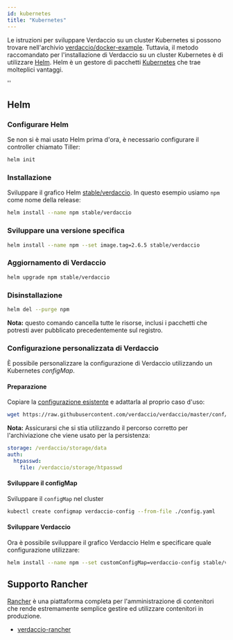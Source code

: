 ```yaml
---
id: kubernetes
title: "Kubernetes"
---
```


 Le istruzioni per sviluppare Verdaccio su un cluster Kubernetes si possono trovare nell'archivio [verdaccio/docker-example](https://github.com/verdaccio/docker-examples/tree/master/kubernetes-example). Tuttavia, il metodo raccomandato per l'installazione di Verdaccio su un cluster Kubernetes è di utilizzare [Helm](https://helm.sh). Helm è un gestore di pacchetti [Kubernetes](https://kubernetes.io) che trae molteplici vantaggi.

<div id="codefund">''</div>

## Helm

### Configurare Helm

Se non si è mai usato Helm prima d'ora, è necessario configurare il controller chiamato Tiller:

```bash
helm init
```

### Installazione

Sviluppare il grafico Helm [stable/verdaccio](https://github.com/kubernetes/charts/tree/master/stable/verdaccio). In questo esempio usiamo `npm` come nome della release:

```bash
helm install --name npm stable/verdaccio
```

### Sviluppare una versione specifica

```bash
helm install --name npm --set image.tag=2.6.5 stable/verdaccio
```

### Aggiornamento di Verdaccio

```bash
helm upgrade npm stable/verdaccio
```

### Disinstallazione

```bash
helm del --purge npm
```

**Nota:** questo comando cancella tutte le risorse, inclusi i pacchetti che potresti aver pubblicato precedentemente sul registro.

### Configurazione personalizzata di Verdaccio

È possibile personalizzare la configurazione di Verdaccio utilizzando un Kubernetes *configMap*.

#### Preparazione

Copiare la [configurazione esistente](https://github.com/verdaccio/verdaccio/blob/master/conf/docker.yaml) e adattarla al proprio caso d'uso:

```bash
wget https://raw.githubusercontent.com/verdaccio/verdaccio/master/conf/docker.yaml -O config.yaml
```

**Nota:** Assicurarsi che si stia utilizzando il percorso corretto per l'archiviazione che viene usato per la persistenza:

```yaml
storage: /verdaccio/storage/data
auth:
  htpasswd:
    file: /verdaccio/storage/htpasswd
```

#### Sviluppare il configMap

Sviluppare il `configMap` nel cluster

```bash
kubectl create configmap verdaccio-config --from-file ./config.yaml
```

#### Sviluppare Verdaccio

Ora è possibile sviluppare il grafico Verdaccio Helm e specificare quale configurazione utilizzare:

```bash
helm install --name npm --set customConfigMap=verdaccio-config stable/verdaccio
```

## Supporto Rancher

[Rancher](http://rancher.com/) è una piattaforma completa per l'amministrazione di contenitori che rende estremamente semplice gestire ed utilizzare contenitori in produzione.

* [verdaccio-rancher](https://github.com/lgaticaq/verdaccio-rancher)